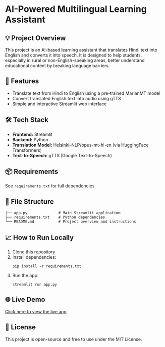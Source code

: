 # AI-Powered Multilingual Learning Assistant

## 💡 Project Overview
This project is an AI-based learning assistant that translates Hindi text into English and converts it into speech. It is designed to help students, especially in rural or non-English-speaking areas, better understand educational content by breaking language barriers.

## 🚀 Features
- Translate text from Hindi to English using a pre-trained MarianMT model
- Convert translated English text into audio using gTTS
- Simple and interactive Streamlit web interface

## 🛠️ Tech Stack
- **Frontend:** Streamlit
- **Backend:** Python
- **Translation Model:** Helsinki-NLP/opus-mt-hi-en (via HuggingFace Transformers)
- **Text-to-Speech:** gTTS (Google Text-to-Speech)

## 📦 Requirements
See `requirements.txt` for full dependencies.

## 📂 File Structure
```
├── app.py              # Main Streamlit application
├── requirements.txt    # Python dependencies
└── README.md           # Project overview and instructions
```

## 📈 How to Run Locally
1. Clone this repository  
2. Install dependencies:  
   ```
   pip install -r requirements.txt
   ```
3. Run the app:  
   ```
   streamlit run app.py
   ```

## 🌐 Live Demo
[Click here to view the live app](https://your-streamlit-link-here)

## 📄 License
This project is open-source and free to use under the MIT License.